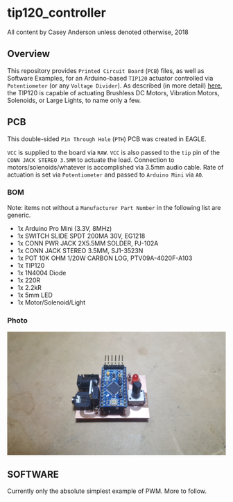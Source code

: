 # tip120_controller
All content by Casey Anderson unless denoted otherwise, 2018


## Overview

This repository provides `Printed Circuit Board` (`PCB`) files, as well as Software Examples, for an Arduino-based `TIP120` actuator controlled via `Potentiometer` (or any `Voltage Divider`). As described (in more detail) [here](http://bildr.org/2011/03/high-power-control-with-arduino-and-tip120/), the TIP120 is capable of actuating Brushless DC Motors, Vibration Motors, Solenoids, or Large Lights, to name only a few.


## PCB

This double-sided `Pin Through Hole` (`PTH`) PCB was created in EAGLE.

`VCC` is supplied to the board via `RAW`. `VCC` is also passed to the `tip` pin of the `CONN JACK STEREO 3.5MM` to actuate the load. Connection to motors/solenoids/whatever is accomplished via 3.5mm audio cable. Rate of actuation is set via `Potentiometer` and passed to `Arduino Mini` via `A0`.

### BOM

Note: items not without a `Manufacturer Part Number` in the following list are generic.

* 1x Arduino Pro Mini (3.3V, 8MHz)
* 1x SWITCH SLIDE SPDT 200MA 30V, EG1218
* 1x CONN PWR JACK 2X5.5MM SOLDER, PJ-102A
* 1x CONN JACK STEREO 3.5MM, SJ1-3523N
* 1x POT 10K OHM 1/20W CARBON LOG, PTV09A-4020F-A103
* 1x TIP120
* 1x 1N4004 Diode
* 1x 220R
* 1x 2.2kR
* 1x 5mm LED
* 1x Motor/Solenoid/Light

### Photo

![](/images/pcb_angle.jpg)


## SOFTWARE

Currently only the absolute simplest example of PWM. More to follow.
